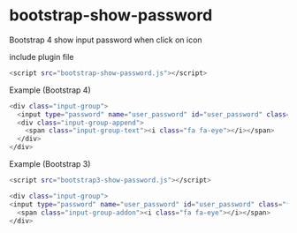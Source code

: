 # bootstrap-show-password
Bootstrap 4 show input password when click on icon

include plugin file

```bash
<script src="bootstrap-show-password.js"></script>
```

Example (Bootstrap 4)

```bash
<div class="input-group">
  <input type="password" name="user_password" id="user_password" class="form-control" data-toggle="password">
  <div class="input-group-append">
    <span class="input-group-text"><i class="fa fa-eye"></i></span>
  </div>
</div>
```

Example (Bootstrap 3)

```bash
<script src="bootstrap3-show-password.js"></script>
```

```bash
<div class="input-group">
<input type="password" name="user_password" id="user_password" class="form-control" data-toggle="password">
  <span class="input-group-addon"><i class="fa fa-eye"></i></span>
</div>
```
